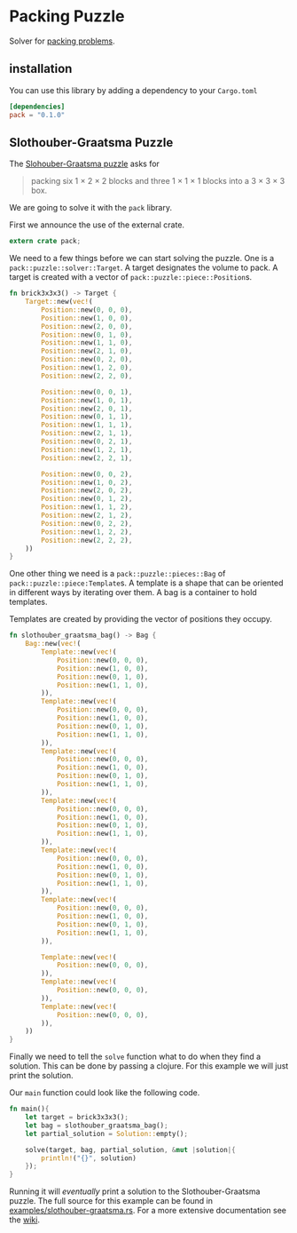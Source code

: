 # Packing Puzzle
Solver for [packing problems][packing].

## installation
You can use this library by adding a dependency to your `Cargo.toml`

```toml
[dependencies]
pack = "0.1.0"
```

## Slothouber-Graatsma Puzzle
The [Slohouber-Graatsma puzzle][puzzle] asks for

> packing six 1 × 2 × 2 blocks and three 1 × 1 × 1 blocks into a 3 × 3 × 3 box.

We are going to solve it with the `pack` library.

First we announce the use of the external crate.

```rust
extern crate pack;
```

We need to a few things before we can start solving the puzzle. One is a
`pack::puzzle::solver::Target`. A target designates the volume to pack. A target
is created with a vector of `pack::puzzle::piece::Position`s.

```rust
fn brick3x3x3() -> Target {
    Target::new(vec!(
        Position::new(0, 0, 0),
        Position::new(1, 0, 0),
        Position::new(2, 0, 0),
        Position::new(0, 1, 0),
        Position::new(1, 1, 0),
        Position::new(2, 1, 0),
        Position::new(0, 2, 0),
        Position::new(1, 2, 0),
        Position::new(2, 2, 0),

        Position::new(0, 0, 1),
        Position::new(1, 0, 1),
        Position::new(2, 0, 1),
        Position::new(0, 1, 1),
        Position::new(1, 1, 1),
        Position::new(2, 1, 1),
        Position::new(0, 2, 1),
        Position::new(1, 2, 1),
        Position::new(2, 2, 1),

        Position::new(0, 0, 2),
        Position::new(1, 0, 2),
        Position::new(2, 0, 2),
        Position::new(0, 1, 2),
        Position::new(1, 1, 2),
        Position::new(2, 1, 2),
        Position::new(0, 2, 2),
        Position::new(1, 2, 2),
        Position::new(2, 2, 2),
    ))
}
```

One other thing we need is a `pack::puzzle::pieces::Bag` of
`pack::puzzle::piece:Template`s. A template is a shape that can be oriented in
different ways by iterating over them. A bag is a container to hold templates.

Templates are created by providing the vector of positions they occupy.

```rust
fn slothouber_graatsma_bag() -> Bag {
    Bag::new(vec!(
        Template::new(vec!(
            Position::new(0, 0, 0),
            Position::new(1, 0, 0),
            Position::new(0, 1, 0),
            Position::new(1, 1, 0),
        )),
        Template::new(vec!(
            Position::new(0, 0, 0),
            Position::new(1, 0, 0),
            Position::new(0, 1, 0),
            Position::new(1, 1, 0),
        )),
        Template::new(vec!(
            Position::new(0, 0, 0),
            Position::new(1, 0, 0),
            Position::new(0, 1, 0),
            Position::new(1, 1, 0),
        )),
        Template::new(vec!(
            Position::new(0, 0, 0),
            Position::new(1, 0, 0),
            Position::new(0, 1, 0),
            Position::new(1, 1, 0),
        )),
        Template::new(vec!(
            Position::new(0, 0, 0),
            Position::new(1, 0, 0),
            Position::new(0, 1, 0),
            Position::new(1, 1, 0),
        )),
        Template::new(vec!(
            Position::new(0, 0, 0),
            Position::new(1, 0, 0),
            Position::new(0, 1, 0),
            Position::new(1, 1, 0),
        )),

        Template::new(vec!(
            Position::new(0, 0, 0),
        )),
        Template::new(vec!(
            Position::new(0, 0, 0),
        )),
        Template::new(vec!(
            Position::new(0, 0, 0),
        )),
    ))
}
```

Finally we need to tell the `solve` function what to do when they find a
solution. This can be done by passing a clojure. For this example we will just
print the solution.

Our `main` function could look like the following code.

```rust
fn main(){
    let target = brick3x3x3();
    let bag = slothouber_graatsma_bag();
    let partial_solution = Solution::empty();

    solve(target, bag, partial_solution, &mut |solution|{
        println!("{}", solution)
    });
}
```

Running it will *eventually* print a solution to the Slothouber-Graatsma puzzle.
The full source for this example can be found in
[examples/slothouber-graatsma.rs][example]. For a more extensive documentation
see the [wiki][].

[packing]: https://en.wikipedia.org/wiki/Packing_problems
[puzzle]: https://en.wikipedia.org/wiki/Slothouber%E2%80%93Graatsma_puzzle
[example]: https://github.com/fifth-postulate/packing-puzzle/blob/master/examples/slothouber-graatsma.rs
[wiki]: https://github.com/fifth-postulate/packing-puzzle/wiki
